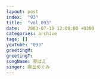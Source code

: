 ```yaml
---
layout: post
index:  "93"
title:  "vol.093"
date:   2003-07-10 12:00:00 +0300
categories: archive
tags: []
youtube: "093"
greetingM: 
greetingT: 
songName: 芽ばえ
singer: 麻丘めぐみ
---
```

